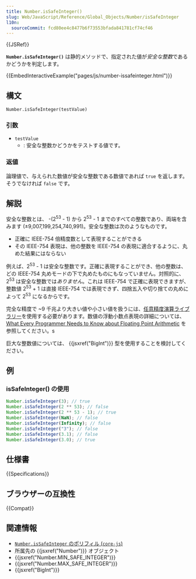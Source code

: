 ```yaml
---
title: Number.isSafeInteger()
slug: Web/JavaScript/Reference/Global_Objects/Number/isSafeInteger
l10n:
  sourceCommit: fcd80ee4c8477b6f73553bfada841781cf74cf46
---
```


{{JSRef}}

**`Number.isSafeInteger()`** は静的メソッドで、指定された値が*安全な整数*であるかどうかを判定します。

{{EmbedInteractiveExample("pages/js/number-issafeinteger.html")}}

## 構文

```js-nolint
Number.isSafeInteger(testValue)
```

### 引数

- `testValue`
  - : 安全な整数かどうかをテストする値です。

### 返値

論理値で、与えられた数値が安全な整数である数値であれば `true` を返します。そうでなければ `false` です。

## 解説

安全な整数とは、 -(2<sup>53</sup> - 1) から 2<sup>53</sup> - 1 までのすべての整数であり、両端を含みます (±9,007,199,254,740,991)。安全な整数は次のようなものです。

- 正確に IEEE-754 倍精度数として表現することができる
- その IEEE-754 表現は、他の整数を IEEE-754 の表現に適合するように、丸めた結果にはならない

例えば、2<sup>53</sup> - 1 は安全な整数です。正確に表現することができ、他の整数は、どの IEEE-754 丸めモードの下で丸めたものにもなっていません。対照的に、2<sup>53</sup> は安全な整数では*ありません*。これは IEEE-754 で正確に表現できますが、整数値 2<sup>53</sup> + 1 は直接 IEEE-754 では表現できず、四捨五入や切り捨ての丸めによって 2<sup>53</sup> になるからです。

完全な精度で ~9 千兆より大きい値や小さい値を扱うには、[任意精度演算ライブラリー](https://ja.wikipedia.org/wiki/%E4%BB%BB%E6%84%8F%E7%B2%BE%E5%BA%A6%E6%BC%94%E7%AE%97)を使用する必要があります。数値の浮動小数点表現の詳細については、 [What Every Programmer Needs to Know about Floating Point Arithmetic](https://floating-point-gui.de/) を参照してください。s

巨大な整数値については、 {{jsxref("BigInt")}} 型を使用することを検討してください。

## 例

### isSafeInteger() の使用

```js
Number.isSafeInteger(3); // true
Number.isSafeInteger(2 ** 53); // false
Number.isSafeInteger(2 ** 53 - 1); // true
Number.isSafeInteger(NaN); // false
Number.isSafeInteger(Infinity); // false
Number.isSafeInteger("3"); // false
Number.isSafeInteger(3.1); // false
Number.isSafeInteger(3.0); // true
```

## 仕様書

{{Specifications}}

## ブラウザーの互換性

{{Compat}}

## 関連情報

- [`Number.isSafeInteger` のポリフィル (`core-js`)](https://github.com/zloirock/core-js#ecmascript-number)
- 所属先の {{jsxref("Number")}} オブジェクト
- {{jsxref("Number.MIN_SAFE_INTEGER")}}
- {{jsxref("Number.MAX_SAFE_INTEGER")}}
- {{jsxref("BigInt")}}

